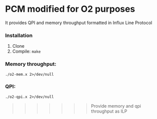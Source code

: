 # PCM modified for O2 purposes
It provides QPI and memory throughput formatted in Influx Line Protocol

### Installation
1. Clone
2. Compile: `make`

### Memory throughput:
```
./o2-mem.x 2>/dev/null
```

### QPI:
```
./o2-qpi.x 2>/dev/null
```
>>>>>>> Provide memory and qpi throughput as ILP
